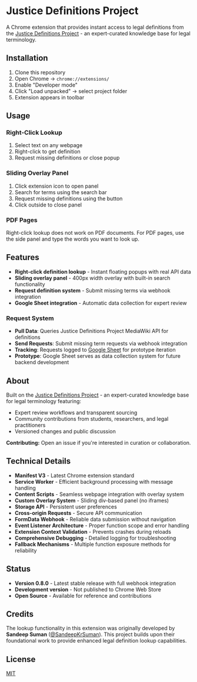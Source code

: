 # Justice Definitions Project

A Chrome extension that provides instant access to legal definitions from the [Justice Definitions Project](https://jdc-definitions.wikibase.wiki/wiki/The_Justice_Definitions_Project) - an expert-curated knowledge base for legal terminology.

## Installation

1. Clone this repository
2. Open Chrome → `chrome://extensions/`
3. Enable "Developer mode"
4. Click "Load unpacked" → select project folder
5. Extension appears in toolbar

## Usage

### Right-Click Lookup
1. Select text on any webpage
2. Right-click to get definition
3. Request missing definitions or close popup

### Sliding Overlay Panel
1. Click extension icon to open panel
2. Search for terms using the search bar
3. Request missing definitions using the button
4. Click outside to close panel

### PDF Pages
Right-click lookup does not work on PDF documents. For PDF pages, use the side panel and type the words you want to look up.

## Features

- **Right-click definition lookup** - Instant floating popups with real API data
- **Sliding overlay panel** - 400px width overlay with built-in search functionality
- **Request definition system** - Submit missing terms via webhook integration
- **Google Sheet integration** - Automatic data collection for expert review

### Request System
- **Pull Data**: Queries Justice Definitions Project MediaWiki API for definitions
- **Send Requests**: Submit missing term requests via webhook integration
- **Tracking**: Requests logged to [Google Sheet](https://docs.google.com/spreadsheets/d/15mdKhoJuhdzpeSCL0STRLFI5umMaDF5CCf0D5qiWbOY/edit?usp=sharing) for prototype iteration
- **Prototype**: Google Sheet serves as data collection system for future backend development

## About

Built on the [Justice Definitions Project](https://jdc-definitions.wikibase.wiki/wiki/The_Justice_Definitions_Project) - an expert-curated knowledge base for legal terminology featuring:
- Expert review workflows and transparent sourcing
- Community contributions from students, researchers, and legal practitioners
- Versioned changes and public discussion

**Contributing:** Open an issue if you're interested in curation or collaboration.

## Technical Details

- **Manifest V3** - Latest Chrome extension standard
- **Service Worker** - Efficient background processing with message handling
- **Content Scripts** - Seamless webpage integration with overlay system
- **Custom Overlay System** - Sliding div-based panel (no iframes)
- **Storage API** - Persistent user preferences
- **Cross-origin Requests** - Secure API communication
- **FormData Webhook** - Reliable data submission without navigation
- **Event Listener Architecture** - Proper function scope and error handling
- **Extension Context Validation** - Prevents crashes during reloads
- **Comprehensive Debugging** - Detailed logging for troubleshooting
- **Fallback Mechanisms** - Multiple function exposure methods for reliability

## Status

- **Version 0.8.0** - Latest stable release with full webhook integration
- **Development version** - Not published to Chrome Web Store
- **Open Source** - Available for reference and contributions

## Credits

The lookup functionality in this extension was originally developed by **Sandeep Suman** ([@SandeepKrSuman](https://github.com/SandeepKrSuman)). This project builds upon their foundational work to provide enhanced legal definition lookup capabilities.

## License

[MIT](LICENSE)
